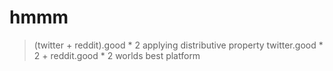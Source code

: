 # hmmm

> (twitter + reddit).good \* 2
> applying distributive property
> twitter.good \* 2 + reddit.good \* 2
> worlds best platform
